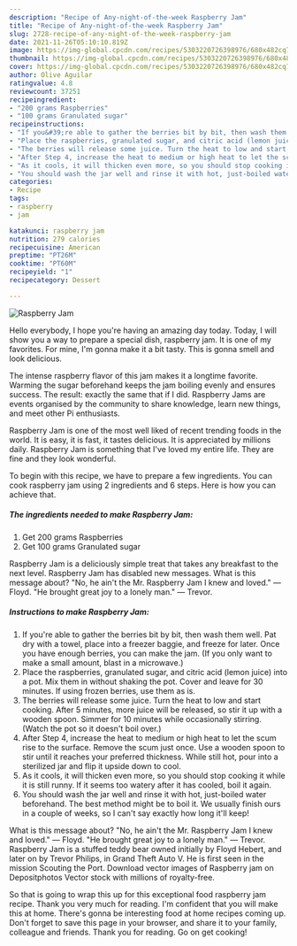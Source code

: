 ```yaml
---
description: "Recipe of Any-night-of-the-week Raspberry Jam"
title: "Recipe of Any-night-of-the-week Raspberry Jam"
slug: 2728-recipe-of-any-night-of-the-week-raspberry-jam
date: 2021-11-26T05:10:10.819Z
image: https://img-global.cpcdn.com/recipes/5303220726398976/680x482cq70/raspberry-jam-recipe-main-photo.jpg
thumbnail: https://img-global.cpcdn.com/recipes/5303220726398976/680x482cq70/raspberry-jam-recipe-main-photo.jpg
cover: https://img-global.cpcdn.com/recipes/5303220726398976/680x482cq70/raspberry-jam-recipe-main-photo.jpg
author: Olive Aguilar
ratingvalue: 4.8
reviewcount: 37251
recipeingredient:
- "200 grams Raspberries"
- "100 grams Granulated sugar"
recipeinstructions:
- "If you&#39;re able to gather the berries bit by bit, then wash them well. Pat dry with a towel, place into a freezer baggie, and freeze for later. Once you have enough berries, you can make the jam. (If you only want to make a small amount, blast in a microwave.)"
- "Place the raspberries, granulated sugar, and citric acid (lemon juice) into a pot. Mix them in without shaking the pot. Cover and leave for 30 minutes. If using frozen berries, use them as is."
- "The berries will release some juice. Turn the heat to low and start cooking. After 5 minutes, more juice will be released, so stir it up with a wooden spoon. Simmer for 10 minutes while occasionally stirring. (Watch the pot so it doesn&#39;t boil over.)"
- "After Step 4, increase the heat to medium or high heat to let the scum rise to the surface. Remove the scum just once. Use a wooden spoon to stir until it reaches your preferred thickness. While still hot, pour into a sterilized jar and flip it upside down to cool."
- "As it cools, it will thicken even more, so you should stop cooking it while it is still runny. If it seems too watery after it has cooled, boil it again."
- "You should wash the jar well and rinse it with hot, just-boiled water beforehand. The best method might be to boil it. We usually finish ours in a couple of weeks, so I can&#39;t say exactly how long it&#39;ll keep!"
categories:
- Recipe
tags:
- raspberry
- jam

katakunci: raspberry jam 
nutrition: 279 calories
recipecuisine: American
preptime: "PT26M"
cooktime: "PT60M"
recipeyield: "1"
recipecategory: Dessert

---
```



![Raspberry Jam](https://img-global.cpcdn.com/recipes/5303220726398976/680x482cq70/raspberry-jam-recipe-main-photo.jpg)

Hello everybody, I hope you're having an amazing day today. Today, I will show you a way to prepare a special dish, raspberry jam. It is one of my favorites. For mine, I'm gonna make it a bit tasty. This is gonna smell and look delicious.

The intense raspberry flavor of this jam makes it a longtime favorite. Warming the sugar beforehand keeps the jam boiling evenly and ensures success. The result: exactly the same that if I did. Raspberry Jams are events organised by the community to share knowledge, learn new things, and meet other Pi enthusiasts.

Raspberry Jam is one of the most well liked of recent trending foods in the world. It is easy, it is fast, it tastes delicious. It is appreciated by millions daily. Raspberry Jam is something that I've loved my entire life. They are fine and they look wonderful.


To begin with this recipe, we have to prepare a few ingredients. You can cook raspberry jam using 2 ingredients and 6 steps. Here is how you can achieve that.

<!--inarticleads1-->

##### The ingredients needed to make Raspberry Jam:

1. Get 200 grams Raspberries
1. Get 100 grams Granulated sugar


Raspberry Jam is a deliciously simple treat that takes any breakfast to the next level. Raspberry Jam has disabled new messages. What is this message about? &#34;No, he ain&#39;t the Mr. Raspberry Jam I knew and loved.&#34; — Floyd. &#34;He brought great joy to a lonely man.&#34; — Trevor. 

<!--inarticleads2-->

##### Instructions to make Raspberry Jam:

1. If you&#39;re able to gather the berries bit by bit, then wash them well. Pat dry with a towel, place into a freezer baggie, and freeze for later. Once you have enough berries, you can make the jam. (If you only want to make a small amount, blast in a microwave.)
1. Place the raspberries, granulated sugar, and citric acid (lemon juice) into a pot. Mix them in without shaking the pot. Cover and leave for 30 minutes. If using frozen berries, use them as is.
1. The berries will release some juice. Turn the heat to low and start cooking. After 5 minutes, more juice will be released, so stir it up with a wooden spoon. Simmer for 10 minutes while occasionally stirring. (Watch the pot so it doesn&#39;t boil over.)
1. After Step 4, increase the heat to medium or high heat to let the scum rise to the surface. Remove the scum just once. Use a wooden spoon to stir until it reaches your preferred thickness. While still hot, pour into a sterilized jar and flip it upside down to cool.
1. As it cools, it will thicken even more, so you should stop cooking it while it is still runny. If it seems too watery after it has cooled, boil it again.
1. You should wash the jar well and rinse it with hot, just-boiled water beforehand. The best method might be to boil it. We usually finish ours in a couple of weeks, so I can&#39;t say exactly how long it&#39;ll keep!


What is this message about? &#34;No, he ain&#39;t the Mr. Raspberry Jam I knew and loved.&#34; — Floyd. &#34;He brought great joy to a lonely man.&#34; — Trevor. Raspberry Jam is a stuffed teddy bear owned initially by Floyd Hebert, and later on by Trevor Philips, in Grand Theft Auto V. He is first seen in the mission Scouting the Port. Download vector images of Raspberry jam on Depositphotos Vector stock with millions of royalty-free. 

So that is going to wrap this up for this exceptional food raspberry jam recipe. Thank you very much for reading. I'm confident that you will make this at home. There's gonna be interesting food at home recipes coming up. Don't forget to save this page in your browser, and share it to your family, colleague and friends. Thank you for reading. Go on get cooking!
